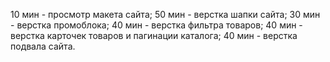 10 мин - просмотр макета сайта;
50 мин - верстка шапки сайта;
30 мин - верстка промоблока;
40 мин - верстка фильтра товаров; 
40 мин - верстка карточек товаров и пагинации каталога;
40 мин - верстка подвала сайта.
